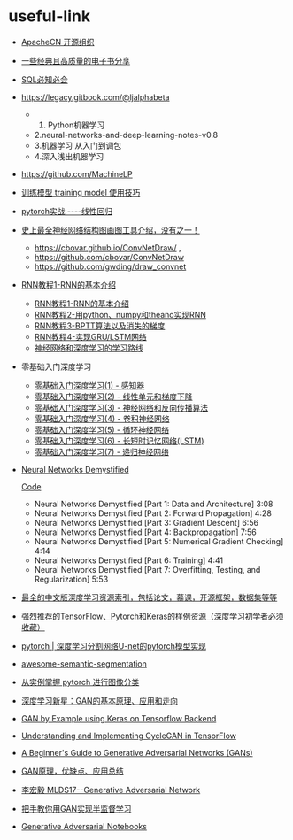 # useful-link

- [ApacheCN 开源组织](https://github.com/apachecn/home)

- [一些经典且高质量的电子书分享](https://github.com/threerocks/studyFiles) 

- [SQL必知必会](https://ljalphabeta.gitbooks.io/sql-must-know/content/ )

- https://legacy.gitbook.com/@ljalphabeta  
    - 1. Python机器学习 
    - 2.neural-networks-and-deep-learning-notes-v0.8 
    - 3.机器学习 从入门到调包 
    - 4.深入浅出机器学习

- https://github.com/MachineLP 
- [训练模型 training model 使用技巧](https://jiaxiangli.netlify.com/2018/04/21/training-model/)
- [pytorch实战 ----线性回归](https://blog.csdn.net/l_zqxs_/article/details/81205561) 
- [史上最全神经网络结构图画图工具介绍，没有之一！](http://www.10tiao.com/html/502/201703/2653284913/1.html)
     
     - https://cbovar.github.io/ConvNetDraw/ , 
     - https://github.com/cbovar/ConvNetDraw
     - https://github.com/gwding/draw_convnet

- [RNN教程1-RNN的基本介绍](https://www.lookfor404.com/rnn%e6%95%99%e7%a8%8b1-rnn%e7%9a%84%e5%9f%ba%e6%9c%ac%e4%bb%8b%e7%bb%8d/)
    - [RNN教程1-RNN的基本介绍](https://www.lookfor404.com/rnn%e6%95%99%e7%a8%8b1-rnn%e7%9a%84%e5%9f%ba%e6%9c%ac%e4%bb%8b%e7%bb%8d/)
    - [RNN教程2-用python、numpy和theano实现RNN](https://www.lookfor404.com/rnn%e6%95%99%e7%a8%8b2-%e7%94%a8python-numpy-theano%e5%ae%9e%e7%8e%b0rnn/)
    - [RNN教程3-BPTT算法以及消失的梯度](https://www.lookfor404.com/rnn%e6%95%99%e7%a8%8b3-bptt%e7%ae%97%e6%b3%95%e4%bb%a5%e5%8f%8a%e6%b6%88%e5%a4%b1%e7%9a%84%e6%a2%af%e5%ba%a6/)
    - [RNN教程4-实现GRU/LSTM网络](https://www.lookfor404.com/rnn%e6%95%99%e7%a8%8b4-%e5%ae%9e%e7%8e%b0grulstm%e7%bd%91%e7%bb%9c/)
    - [神经网络和深度学习的学习路线](https://www.lookfor404.com/rnn%e6%95%99%e7%a8%8b4-%e5%ae%9e%e7%8e%b0grulstm%e7%bd%91%e7%bb%9c/)

- 零基础入门深度学习
    - [零基础入门深度学习(1) - 感知器](https://www.zybuluo.com/hanbingtao/note/433855) 
    - [零基础入门深度学习(2) - 线性单元和梯度下降 ](https://www.zybuluo.com/hanbingtao/note/448086)
    - [零基础入门深度学习(3) - 神经网络和反向传播算法 ](https://www.zybuluo.com/hanbingtao/note/476663)
    - [零基础入门深度学习(4) - 卷积神经网络 ](https://www.zybuluo.com/hanbingtao/note/485480)
    - [零基础入门深度学习(5) - 循环神经网络 ](https://zybuluo.com/hanbingtao/note/541458)
    - [零基础入门深度学习(6) - 长短时记忆网络(LSTM) ](https://zybuluo.com/hanbingtao/note/581764)
    - [零基础入门深度学习(7) - 递归神经网络](https://zybuluo.com/hanbingtao/note/626300)
    
- [Neural Networks Demystified](https://www.youtube.com/playlist?list=PLiaHhY2iBX9hdHaRr6b7XevZtgZRa1PoU)

    [Code](https://github.com/stephencwelch/Neural-Networks-Demystified)
   - Neural Networks Demystified [Part 1: Data and Architecture]                     3:08
   - Neural Networks Demystified [Part 2: Forward Propagation]                       4:28
   - Neural Networks Demystified [Part 3: Gradient Descent]                          6:56
   - Neural Networks Demystified [Part 4: Backpropagation]                           7:56
   - Neural Networks Demystified [Part 5: Numerical Gradient Checking]               4:14
   - Neural Networks Demystified [Part 6: Training]                                  4:41
   - Neural Networks Demystified [Part 7: Overfitting, Testing, and Regularization]  5:53
   
 - [最全的中文版深度学习资源索引，包括论文，慕课，开源框架，数据集等等 ](https://github.com/bo-xiong/Awesome-Deep-Learning-for-Chinese)
 
 - [强烈推荐的TensorFlow、Pytorch和Keras的样例资源（深度学习初学者必须收藏）](https://zhuanlan.zhihu.com/p/51866340)
 - [pytorch | 深度学习分割网络U-net的pytorch模型实现](https://blog.csdn.net/u014722627/article/details/60883185)
 - [awesome-semantic-segmentation](https://github.com/mrgloom/awesome-semantic-segmentation)
 - [从实例掌握 pytorch 进行图像分类 ](http://spytensor.com/index.php/archives/21/?ecxwjy=o1ftm3) 
 
 - [深度学习新星：GAN的基本原理、应用和走向](https://www.jianshu.com/p/80bd4d4c2992)
 - [GAN by Example using Keras on Tensorflow Backend](https://towardsdatascience.com/gan-by-example-using-keras-on-tensorflow-backend-1a6d515a60d0)
 - [Understanding and Implementing CycleGAN in TensorFlow](https://hardikbansal.github.io/CycleGANBlog/)
 - [A Beginner's Guide to Generative Adversarial Networks (GANs)](https://skymind.ai/wiki/generative-adversarial-network-gan)
 - [GAN原理，优缺点、应用总结](https://blog.csdn.net/binbigdata/article/details/80650746)
 - [李宏毅 MLDS17--Generative Adversarial Network](https://www.jiqizhixin.com/articles/2017-10-1-1)
 - [把手教你用GAN实现半监督学习](https://blog.csdn.net/qq_25737169/article/details/78532719)
 - [Generative Adversarial Notebooks](https://github.com/tjwei/GANotebooks)
